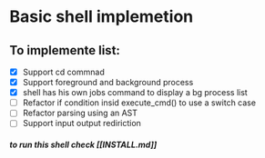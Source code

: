 # Basic shell implemetion

## To implemente list:
  - [x] Support cd commnad
  - [x] Support foreground and background process
  - [x] shell has his own jobs command to display a bg process list
  - [ ]  Refactor if condition insid execute_cmd() to use a switch case
  - [ ]  Refactor parsing using an AST
  - [ ]  Support input output rediriction

##### to run this shell check [[INSTALL.md]]

